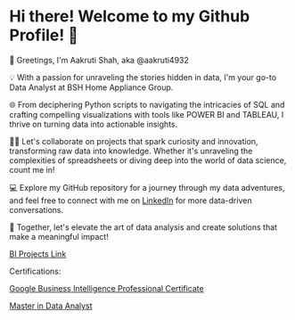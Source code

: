 # Hi there! Welcome to my Github Profile! 👋

👋 Greetings, I'm Aakruti Shah, aka @aakruti4932

💡 With a passion for unraveling the stories hidden in data, I'm your go-to Data Analyst at BSH Home Appliance Group.

🌐 From deciphering Python scripts to navigating the intricacies of SQL and crafting compelling visualizations with tools like POWER BI and TABLEAU, I thrive on turning data into actionable insights.

🤜🤛 Let's collaborate on projects that spark curiosity and innovation, transforming raw data into knowledge. Whether it's unraveling the complexities of spreadsheets or diving deep into the world of data science, count me in!

💻 Explore my GitHub repository for a journey through my data adventures, and feel free to connect with me on [LinkedIn](www.linkedin.com/in/aakruti-shah) for more data-driven conversations.

🚀 Together, let's elevate the art of data analysis and create solutions that make a meaningful impact!

[BI Projects Link](https://www.novypro.com/profile_about/aakruti-shah)

Certifications:

[Google Business Intelligence Professional Certificate](https://drive.google.com/file/d/1MJy8FAzhj7h_9PNgywSYPw9pn42Cg-4E/view?usp=sharing)

[Master in Data Analyst](https://drive.google.com/file/d/1ihJiZXSx_VH-PEix2D7g-3mSfuXwGNUE/view?usp=sharing)


